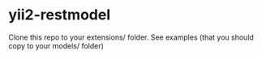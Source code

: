 # yii2-restmodel

Clone this repo to your extensions/ folder.
See examples (that you should copy to your models/ folder)
